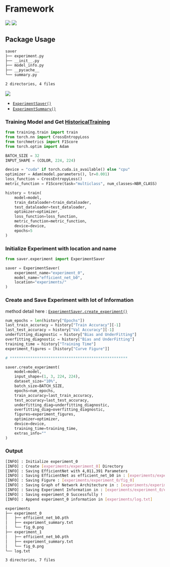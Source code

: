 # Framework
![](https://i.imgur.com/AmDCwzR.png)
![](https://i.imgur.com/G94ES7K.png)
## Package Usage
~~~bash
saver
├── experiment.py
├── __init__.py
├── model_info.py
├── __pycache__
└── summary.py

2 directories, 4 files
~~~
![](https://i.imgur.com/6Q576Dj.png)
- [`ExperimentSaver()`](/saver/experiment.py)
- [`ExperimentSummary()`](/saver/summary.py)

### Training Model and Get [HistoricalTraining](https://github.com/widium/Historical_Training)
~~~python
from training.train import train
from torch.nn import CrossEntropyLoss
from torchmetrics import F1Score
from torch.optim import Adam

BATCH_SIZE = 32
INPUT_SHAPE = (COLOR, 224, 224)

device = "cuda" if torch.cuda.is_available() else "cpu"
optimizer = Adam(model.parameters(), lr=0.001)
loss_function = CrossEntropyLoss()
metric_function = F1Score(task="multiclass", num_classes=NBR_CLASS)

history = train(
    model=model,
    train_dataloader=train_dataloader,
    test_dataloader=test_dataloader,
    optimizer=optimizer,
    loss_function=loss_function,
    metric_function=metric_function,
    device=device,
    epochs=5
)
~~~
### Initialize Experiment with location and name
~~~python
from saver.experiment import ExperimentSaver

saver = ExperimentSaver(
    experiment_name="experiment_0",
    model_name="efficient_net_b0",
    location="experiments/"
)
~~~
### Create and Save Experiment with lot of Information
method detail here : [`ExperimentSaver.create_experiment()`](/saver/experiment.py)
~~~python
num_epochs = len(history["Epochs"])
last_train_accuracy = history["Train Accuracy"][-1]
last_test_accuracy = history["Val Accuracy"][-1]
underfitting_diagnostic = history["Bias and UnderFitting"]
overfitting_diagnostic = history["Bias and UnderFitting"]
training_time = history["Training Time"]
experiment_figures = [history["Curve Figure"]]

# ****************************************************

saver.create_experiment(
    model=model,
    input_shape=(1, 3, 224, 224),
    dataset_size="10%",
    batch_size=BATCH_SIZE,
    epochs=num_epochs,
    train_accuracy=last_train_accuracy,
    test_accuracy=last_test_accuracy,
    underfitting_diag=underfitting_diagnostic,
    overfitting_diag=overfitting_diagnostic,
    figures=experiment_figures,
    optimizer=optimizer,
    device=device,
    training_time=training_time,
    extras_info=""
)
~~~
### Output
~~~bash
[INFO] : Initialize experiment_0
[INFO] : Create [experiments/experiment_0] Directory
[INFO] : Saving EfficientNet with 4,011,391 Parameters
[INFO] : Saving EfficientNet as efficient_net_b0 in : [experiments/experiment_0/efficient_net_b0.pth]
[INFO] : Saving Figure : [experiments/experiment_0/fig_0]
[INFO] : Saving Graph of Network Architecture in : [experiments/experiment_0/experiment_summary.txt]
[INFO] : Saving Experiment Information in : [experiments/experiment_0/experiment_summary.txt]
[INFO] : Saving experiment_0 Successfully !
[INFO] : Append experiment_0 information in [experiments/log.txt]
~~~
~~~bash
experiments
├── experiment_0
│   ├── efficient_net_b0.pth
│   ├── experiment_summary.txt
│   └── fig_0.png
├── experiment_1
│   ├── efficient_net_b0.pth
│   ├── experiment_summary.txt
│   └── fig_0.png
└── log.txt

3 directories, 7 files
~~~